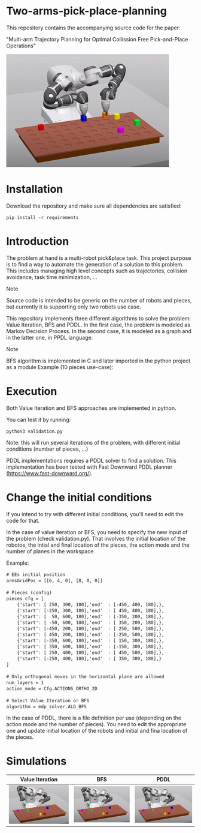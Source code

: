 # Two-arms-pick-place-planning
This repository contains the accompanying source code for the paper:

"Multi-arm Trajectory Planning for Optimal Collission Free Pick-and-Place Operations"

![Robot setup picture missing](images/setup2.jpg)

# Installation
Download the repository and make sure all dependencies are satisfied:

    pip install -r requirements

# Introduction
The problem at hand is a multi-robot pick&place task. This project purpose is to find a way to automate the generation of a solution to this problem.
This includes managing high level concepts such as trajectories, collision avoidance, task time minimization, ...

> [!NOTE]  
> Source code is intended to be generic on the number of robots and pieces, but currently it is supporting only two robots use case.

This repository implements three different algorithms to solve the problem: Value Iteration, BFS and PDDL. In the first case, the problem is modeled as Markov Decision Process. In the second case, it is modeled as a graph and in the latter one, in PPDL language.

> [!NOTE]  
> BFS algorithm is implemented in C and later imported in the python project as a module
Example (10 pieces use-case):

# Execution
Both Value Iteration and BFS approaches are implemented in python.

You can test it by running:

    python3 validation.py

Note: this will run several iterations of the problem, with different initial conditions (number of pieces, ...)

PDDL implementations requires a PDDL solver to find a solution. This implementation has been tested with Fast Downward PDDL planner (https://www.fast-downward.org/).

# Change the initial conditions
If you intend to try with different initial conditions, you'll need to edit the code for that.

In the case of value iteration or BFS, you need to specify the new input of the problem (check validation.py). That involves the initial location of the robotos, the intial and final location of the pieces, the action mode and the number of planes in the workspace.

Example:

    # EEs initial position
    armsGridPos = [[6, 4, 0], [8, 0, 0]]
    
    # Pieces (config)
    pieces_cfg = [
        {'start': [ 250, 300, 180],'end'  : [-450, 400, 180],},
        {'start': [-250, 300, 180],'end'  : [ 450, 400, 180],},
        {'start': [  50, 600, 180],'end'  : [-350, 200, 180],},
        {'start': [ -50, 600, 180],'end'  : [ 350, 200, 180],},
        {'start': [-450, 200, 180],'end'  : [ 250, 500, 180],},
        {'start': [ 450, 200, 180],'end'  : [-250, 500, 180],},
        {'start': [-350, 600, 180],'end'  : [ 150, 300, 180],},
        {'start': [ 350, 600, 180],'end'  : [-150, 300, 180],},
        {'start': [ 250, 400, 180],'end'  : [ 450, 500, 180],},
        {'start': [-250, 400, 180],'end'  : [ 350, 300, 180],}
    ]

    # Only orthogonal moves in the horizontal plane are allowed
    num_layers = 1
    action_mode = Cfg.ACTIONS_ORTHO_2D

    # Select Value Iteration or BFS
    algorithm = mdp_solver.ALG_BFS

In the case of PDDL, there is a file definition per use (depending on the action mode and the number of pieces). You need to edit the appropriate one and update initial location of the robots and initial and fina location of the pieces.

# Simulations
| Value Iteration | BFS | PDDL |
|-----------------|-----|------|
| [![Value Iteration](images/thumb.jpg)](https://youtu.be/cXEfuw8WPqA) | [![Value Iteration](images/thumb.jpg)](https://youtu.be/2T0z_3_9az8) | [![PDDL](images/thumb.jpg)](https://www.youtube.com/watch?v=vV5W80SKIOo) |
